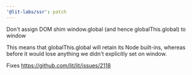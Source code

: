```yaml
---
'@lit-labs/ssr': patch
---
```


Don't assign DOM shim window.global (and hence globalThis.global) to window

This means that globalThis.global will retain its Node built-ins, whereas
before it would lose anything we didn't explicitly set on window.

Fixes https://github.com/lit/lit/issues/2118
